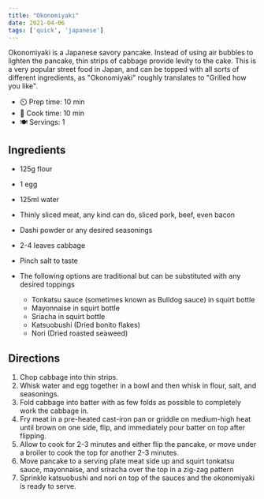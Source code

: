 ```yaml
---
title: "Okonomiyaki"
date: 2021-04-06
tags: ['quick', 'japanese']
---
```


Okonomiyaki is a Japanese savory pancake.  Instead of using air bubbles to lighten the pancake, thin strips of cabbage provide levity to the cake.  This is a very popular street food in Japan, and can be topped with all sorts of different ingredients, as "Okonomiyaki" roughly translates to "Grilled how you like".

- ⏲️ Prep time: 10 min
- 🍳 Cook time: 10 min
- 🍽️ Servings: 1

## Ingredients

- 125g flour
- 1 egg
- 125ml water
- Thinly sliced meat, any kind can do, sliced pork, beef, even bacon
- Dashi powder or any desired seasonings
- 2-4 leaves cabbage
- Pinch salt to taste

- The following options are traditional but can be substituted with any desired toppings
  - Tonkatsu sauce (sometimes known as Bulldog sauce) in squirt bottle
  - Mayonnaise in squirt bottle
  - Sriacha in squirt bottle
  - Katsuobushi (Dried bonito flakes)
  - Nori (Dried roasted seaweed)

## Directions

1. Chop cabbage into thin strips.
2. Whisk water and egg together in a bowl and then whisk in flour, salt, and seasonings.
3. Fold cabbage into batter with as few folds as possible to completely work the cabbage in.
4. Fry meat in a pre-heated cast-iron pan or griddle on medium-high heat until brown on one side, flip, and immediately pour batter on top after flipping.
5. Allow to cook for 2-3 minutes and either flip the pancake, or move under a broiler to cook the top for another 2-3 minutes.
6. Move pancake to a serving plate meat side up and squirt tonkatsu sauce, mayonnaise, and sriracha over the top in a zig-zag pattern
7. Sprinkle katsuobushi and nori on top of the sauces and the okonomiyaki is ready to serve.
